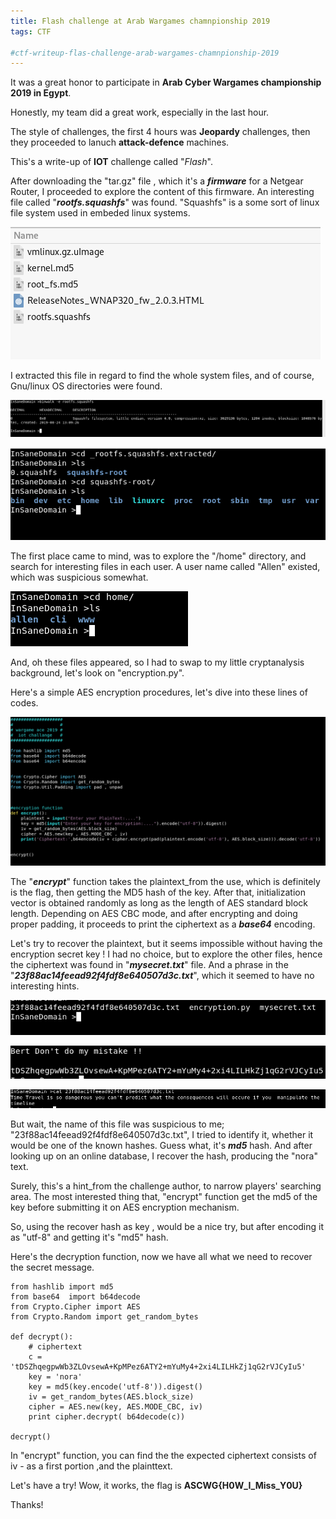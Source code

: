 ```yaml
---
title: Flash challenge at Arab Wargames chamnpionship 2019
tags: CTF

#ctf-writeup-flas-challenge-arab-wargames-chamnpionship-2019
---
```



It was a great honor to participate in **Arab Cyber Wargames championship 2019 in Egypt**.

Honestly, my team did a great work, especially in the last hour.

The style of challenges, the first 4 hours was **Jeopardy** challenges, then they proceeded to lanuch **attack-defence** machines.

This's a write-up of **IOT** challenge called "*Flash*".

After downloading the "tar.gz" file , which it's a ***firmware*** for a Netgear Router, I proceeded to explore the content of this firmware. An interesting file called "***rootfs.squashfs***" was found. "Squashfs" is a some sort of linux file system used in embeded linux systems.

![](/assets/images/ctf-writeup-flas-challenge-arab-wargames-chamnpionship-2019/Screenshot_from_2019-09-24_14-07-45.png)

I extracted this file in regard to find the whole system files, and of course, Gnu/linux OS directories were found.

![](/assets/images/ctf-writeup-flas-challenge-arab-wargames-chamnpionship-2019/Screenshot_from_2019-09-24_14-14-08.png)


![](/assets/images/ctf-writeup-flas-challenge-arab-wargames-chamnpionship-2019/Screenshot_from_2019-09-24_14-15-12.png)


The first place came to mind, was to explore the "/home" directory, and search for interesting files in each user. A user name called "Allen" existed, which was suspicious somewhat.

![](/assets/images/ctf-writeup-flas-challenge-arab-wargames-chamnpionship-2019/Screenshot_from_2019-09-24_14-15-26.png)

And, oh these files appeared, so I had to swap to my little cryptanalysis background, let's look on "encryption.py".

Here's a simple AES encryption procedures, let's dive into these lines of codes.

![](/assets/images/ctf-writeup-flas-challenge-arab-wargames-chamnpionship-2019/Screenshot_from_2019-09-24_14-17-18.png)


The "***encrypt***" function takes the plaintext_from the use, which is definitely is the flag, then getting the MD5 hash of the key. After that, initialization vector is obtained randomly as long as the length of AES standard block length.
Depending on AES CBC mode, and after encrypting and doing proper padding, it proceeds to print the ciphertext as a ***base64*** encoding.

Let's try to recover the plaintext, but it seems impossible without having the encryption secret key !
I had no choice, but to explore the other files, hence the ciphertext was found in "***mysecret.txt***" file. And a phrase in the "***23f88ac14feead92f4fdf8e640507d3c.txt***", which it seemed to have no interesting hints.


![](/assets/images/ctf-writeup-flas-challenge-arab-wargames-chamnpionship-2019/Screenshot_from_2019-09-24_14-15-39.png)


![mysecret.txt](/assets/images/ctf-writeup-flas-challenge-arab-wargames-chamnpionship-2019/Screenshot_from_2019-09-24_14-15-51.png)


![23f88ac14feead92f4fdf8e640507d3c.txt](/assets/images/ctf-writeup-flas-challenge-arab-wargames-chamnpionship-2019/Screenshot_from_2019-09-24_14-16-07.png)


But wait, the name of this file was suspicious to me; "23f88ac14feead92f4fdf8e640507d3c.txt", I tried to identify it, whether it would be one of the known hashes. Guess what, it's ***md5*** hash. And after looking up on an online database, I recover the hash, producing the "nora" text.

Surely, this's a hint_from the challenge author, to narrow players' searching area.
The most interested thing that, "encrypt" function get the md5 of the key before submitting it on AES encryption mechanism.

So, using the recover hash as key , would be a nice try, but after encoding it as "utf-8" and getting it's "md5" hash.

Here's the decryption function, now we have all what we need to recover the secret message.

    from hashlib import md5
    from base64  import b64decode
    from Crypto.Cipher import AES
    from Crypto.Random import get_random_bytes
    
    def decrypt():
	    # ciphertext
	    c = 'tDSZhqegpwWb3ZLOvsewA+KpMPez6ATY2+mYuMy4+2xi4LILHkZj1qG2rVJCyIu5'
	    key = 'nora'
	    key = md5(key.encode('utf-8')).digest()
	    iv = get_random_bytes(AES.block_size)
	    cipher = AES.new(key, AES.MODE_CBC, iv)
	    print cipher.decrypt( b64decode(c))
	    
    decrypt()

In "encrypt" function, you can find the the expected ciphertext consists of iv - as a first portion ,and the plainttext.

Let's have a try! Wow, it works, the flag is
**ASCWG{H0W_I_Miss_Y0U}**

Thanks!